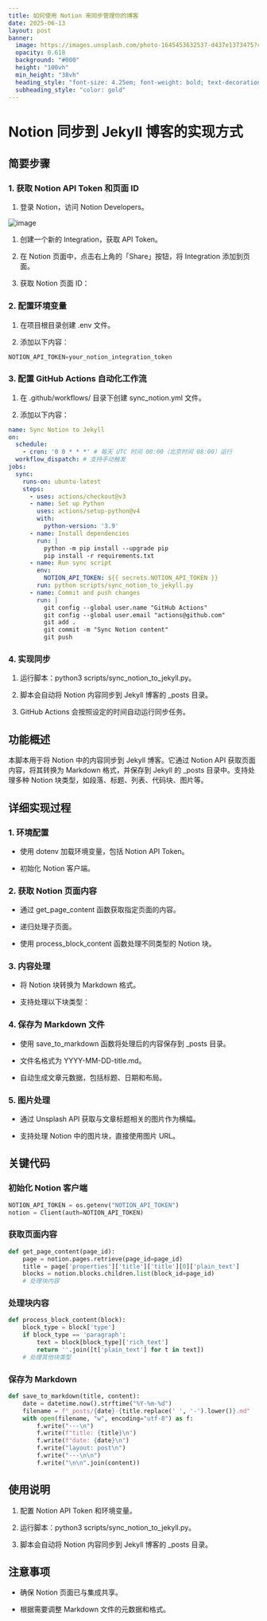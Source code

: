 ```yaml
---
title: 如何使用 Notion 来同步管理你的博客
date: 2025-06-13
layout: post
banner:
  image: https://images.unsplash.com/photo-1645453632537-d437e1373475?crop=entropy&cs=tinysrgb&fit=max&fm=jpg&ixid=M3w2OTIwMzJ8MHwxfHJhbmRvbXx8fHx8fHx8fDE3NDk4MjQ0NTh8&ixlib=rb-4.1.0&q=80&w=1080
  opacity: 0.618
  background: "#000"
  height: "100vh"
  min_height: "38vh"
  heading_style: "font-size: 4.25em; font-weight: bold; text-decoration: underline"
  subheading_style: "color: gold"
---
```


# Notion 同步到 Jekyll 博客的实现方式

## 简要步骤

### 1. 获取 Notion API Token 和页面 ID

1. 登录 Notion，访问 Notion Developers。

![image](https://prod-files-secure.s3.us-west-2.amazonaws.com/a7a0cc5a-89b9-4cda-8686-1fba0ca52f40/d19c1afe-dea5-4312-9333-786b0ba83054/image.png?X-Amz-Algorithm=AWS4-HMAC-SHA256&X-Amz-Content-Sha256=UNSIGNED-PAYLOAD&X-Amz-Credential=ASIAZI2LB466UPV3BO4I%2F20250613%2Fus-west-2%2Fs3%2Faws4_request&X-Amz-Date=20250613T142058Z&X-Amz-Expires=3600&X-Amz-Security-Token=IQoJb3JpZ2luX2VjECwaCXVzLXdlc3QtMiJGMEQCIGHjJ3vn%2Bp5NvWvsAQsc5jtqAbEtZ%2FgVy%2FJn8Flcb0olAiAbsCL3hWZc8yUEeX1yWmKXAuynYEI%2FMr5LrP4kzM1Gdyr%2FAwgVEAAaDDYzNzQyMzE4MzgwNSIMAL418z%2FIMnXH7u%2FgKtwDi8ltBjH7z7wVBfiS21yCcuSCe3QxpDpcKnga5fAvtTqFIBfhMNrZpJ57aDpQKbvyuqGSXfpLVPcruZ89BPL1TN9g1ZQ1Kz3nMyV0r%2FPeJUd7rm%2Fq0uU2ByNIM2sCUzo38RKWRxx0ibAaE5BkPxhXnzRqE8hprWJZ3rUFfEvgi4xP8p%2BS1dEOQzQPhSSaRNG2dMGTN3uxfp36IYYSnmsmc6aA36rJfRlAQpR0gKx5YWeNmrtWvf4A6da1emAey0oQQECFXnNm8D%2BSiEwJ%2FsgxZ9Nam8yCaqed%2F9vAfYbaUXWxfQkp6n7EPnIdkIxN7I%2B1EBre%2FI6G3ZzOMOtKlbrIKy5HL59kP6YWu6XU8PInZVS6sbuS9kO8VLLOanGSmgJRXJlWU9AdhmDWye2qtjaStkE6c5dlmWterDqK3hhBKEZ2gyrcSGzm3%2B6SOtAUHAF5ggoOLd02J2sdxl%2BbF%2FcjHDJqejfUvwGCqwyZ1dTylYjJzXwHeTTVgdJQFQumbekmplZ8h1uIAWYf0%2Fe34upzsD3X6b5e9LEoK80A4Ls5M%2BIMz3GE4u0D1PTtwsFDlfRv72yWU%2BTUmXHKORPwdkefGWYHo2Vp8slaCVQWkOLZ%2BlO9X8NPDgprK%2Bp7%2BdwwjaqwwgY6pgFA3aGa3PJ23OQPhasX3pj4brRrSy8nol9UmKHJWYjgYCqsAji%2BlnRa4zSEjv1nPuLfe0XLXYZDpq1LCXdxP4pnqoksr0%2FELWPF4Rqnt3o1Ou3wy7WRM9tBxtv6F%2B9MHyM6J%2FrTnzELy%2BI%2Fkdf2l4MTzToYKlDnas0p3s3MXCV4bBWYxMAC6UWtqZGTcxm80krF72nRtrWfuXlM8AFKaLKJKGXVITRh&X-Amz-Signature=5d6431aa3cc17f1ab157870b9d23f681c9d79b34a945ab2efb47e59af39c9e59&X-Amz-SignedHeaders=host&x-amz-checksum-mode=ENABLED&x-id=GetObject)

1. 创建一个新的 Integration，获取 API Token。

1. 在 Notion 页面中，点击右上角的「Share」按钮，将 Integration 添加到页面。

1. 获取 Notion 页面 ID：


### 2. 配置环境变量

1. 在项目根目录创建 .env 文件。

1. 添加以下内容：

```javascript
NOTION_API_TOKEN=your_notion_integration_token
```

### 3. 配置 GitHub Actions 自动化工作流

1. 在 .github/workflows/ 目录下创建 sync_notion.yml 文件。

1. 添加以下内容：

```yaml
name: Sync Notion to Jekyll
on:
  schedule:
    - cron: '0 0 * * *' # 每天 UTC 时间 00:00（北京时间 08:00）运行
  workflow_dispatch: # 支持手动触发
jobs:
  sync:
    runs-on: ubuntu-latest
    steps:
      - uses: actions/checkout@v3
      - name: Set up Python
        uses: actions/setup-python@v4
        with:
          python-version: '3.9'
      - name: Install dependencies
        run: |
          python -m pip install --upgrade pip
          pip install -r requirements.txt
      - name: Run sync script
        env:
          NOTION_API_TOKEN: ${{ secrets.NOTION_API_TOKEN }}
        run: python scripts/sync_notion_to_jekyll.py
      - name: Commit and push changes
        run: |
          git config --global user.name "GitHub Actions"
          git config --global user.email "actions@github.com"
          git add .
          git commit -m "Sync Notion content"
          git push
```

### 4. 实现同步

1. 运行脚本：python3 scripts/sync_notion_to_jekyll.py。

1. 脚本会自动将 Notion 内容同步到 Jekyll 博客的 _posts 目录。

1. GitHub Actions 会按照设定的时间自动运行同步任务。

## 功能概述

本脚本用于将 Notion 中的内容同步到 Jekyll 博客。它通过 Notion API 获取页面内容，将其转换为 Markdown 格式，并保存到 Jekyll 的 _posts 目录中。支持处理多种 Notion 块类型，如段落、标题、列表、代码块、图片等。

## 详细实现过程

### 1. 环境配置

- 使用 dotenv 加载环境变量，包括 Notion API Token。

- 初始化 Notion 客户端。

### 2. 获取 Notion 页面内容

- 通过 get_page_content 函数获取指定页面的内容。

- 递归处理子页面。

- 使用 process_block_content 函数处理不同类型的 Notion 块。

### 3. 内容处理

- 将 Notion 块转换为 Markdown 格式。

- 支持处理以下块类型：


### 4. 保存为 Markdown 文件

- 使用 save_to_markdown 函数将处理后的内容保存到 _posts 目录。

- 文件名格式为 YYYY-MM-DD-title.md。

- 自动生成文章元数据，包括标题、日期和布局。

### 5. 图片处理

- 通过 Unsplash API 获取与文章标题相关的图片作为横幅。

- 支持处理 Notion 中的图片块，直接使用图片 URL。

## 关键代码

### 初始化 Notion 客户端

```python
NOTION_API_TOKEN = os.getenv("NOTION_API_TOKEN")
notion = Client(auth=NOTION_API_TOKEN)
```

### 获取页面内容

```python
def get_page_content(page_id):
    page = notion.pages.retrieve(page_id=page_id)
    title = page['properties']['title']['title'][0]['plain_text']
    blocks = notion.blocks.children.list(block_id=page_id)
    # 处理块内容
```

### 处理块内容

```python
def process_block_content(block):
    block_type = block['type']
    if block_type == 'paragraph':
        text = block[block_type]['rich_text']
        return ''.join([t['plain_text'] for t in text])
    # 处理其他块类型
```

### 保存为 Markdown

```python
def save_to_markdown(title, content):
    date = datetime.now().strftime("%Y-%m-%d")
    filename = f"_posts/{date}-{title.replace(' ', '-').lower()}.md"
    with open(filename, "w", encoding="utf-8") as f:
        f.write("---\n")
        f.write(f"title: {title}\n")
        f.write(f"date: {date}\n")
        f.write("layout: post\n")
        f.write("---\n\n")
        f.write("\n\n".join(content))
```

## 使用说明

1. 配置 Notion API Token 和环境变量。

1. 运行脚本：python3 scripts/sync_notion_to_jekyll.py。

1. 脚本会自动将 Notion 内容同步到 Jekyll 博客的 _posts 目录。

## 注意事项

- 确保 Notion 页面已与集成共享。

- 根据需要调整 Markdown 文件的元数据和格式。